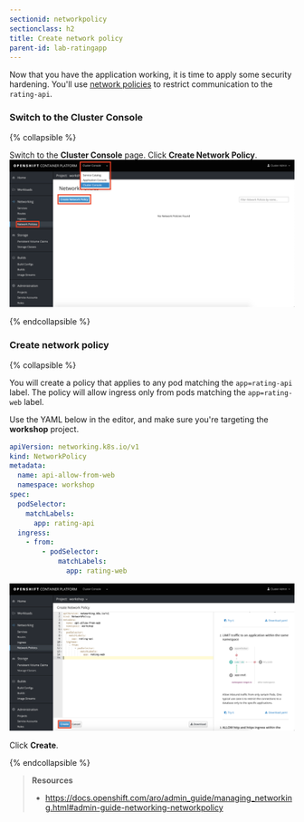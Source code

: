 ```yaml
---
sectionid: networkpolicy
sectionclass: h2
title: Create network policy
parent-id: lab-ratingapp
---
```


Now that you have the application working, it is time to apply some security hardening. You'll use [network policies](https://docs.openshift.com/aro/admin_guide/managing_networking.html#admin-guide-networking-networkpolicy) to restrict communication to the `rating-api`.

### Switch to the Cluster Console

{% collapsible %}

Switch to the **Cluster Console** page. Click **Create Network Policy**.
![Cluster console page](media/cluster-console.png)

{% endcollapsible %}

### Create network policy

{% collapsible %}

You will create a policy that applies to any pod matching the `app=rating-api` label. The policy will allow ingress only from pods matching the `app=rating-web` label.

Use the YAML below in the editor, and make sure you're targeting the **workshop** project.

```yaml
apiVersion: networking.k8s.io/v1
kind: NetworkPolicy
metadata:
  name: api-allow-from-web
  namespace: workshop
spec:
  podSelector:
    matchLabels:
      app: rating-api
  ingress:
    - from:
        - podSelector:
            matchLabels:
              app: rating-web
```

![Create network policy](media/create-networkpolicy.png)

Click **Create**.

{% endcollapsible %}

> **Resources**
> * <https://docs.openshift.com/aro/admin_guide/managing_networking.html#admin-guide-networking-networkpolicy>